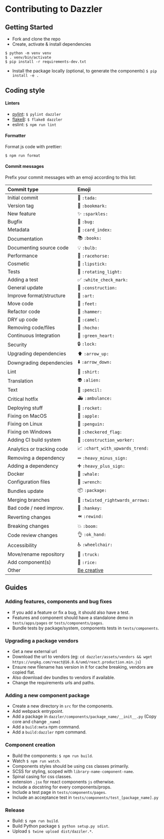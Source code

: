 # Contributing to Dazzler

## Getting Started

- Fork and clone the repo
- Create, activate & install dependencies
```
$ python -m venv venv
$ . venv/bin/activate
$ pip install -r requirements-dev.txt
```
- Install the package locally (optional, to generate the components)
`$ pip install -e .`

## Coding style

#### Linters

- [pylint](https://www.pylint.org/):
`$ pylint dazzler`
- [flake8](http://flake8.pycqa.org/en/latest/):
`$ flake8 dazzler`
- eslint: `$ npm run lint`

#### Formatter

Format js code with prettier:

`$ npm run format`

#### Commit messages

Prefix your commit messages with an emoji according to this list:

|   Commit type              | Emoji                                         |
|:---------------------------|:----------------------------------------------|
| Initial commit             | :tada: `:tada:`                               |
| Version tag                | :bookmark: `:bookmark:`                       |
| New feature                | :sparkles: `:sparkles:`                       |
| Bugfix                     | :bug: `:bug:`                                 |
| Metadata                   | :card_index: `:card_index:`                   |
| Documentation              | :books: `:books:`                             |
| Documenting source code    | :bulb: `:bulb:`                               |
| Performance                | :racehorse: `:racehorse:`                     |
| Cosmetic                   | :lipstick: `:lipstick:`                       |
| Tests                      | :rotating_light: `:rotating_light:`           |
| Adding a test              | :white_check_mark: `:white_check_mark:`       |
| General update             | :construction: `:construction:`               |
| Improve format/structure   | :art: `:art:`                                 |
| Move code                  | :feet: `:feet:`                               |
| Refactor code              | :hammer: `:hammer:`                           |
| DRY up code                | :camel: `:camel:`                             |
| Removing code/files        | :hocho: `:hocho:`                             |
| Continuous Integration     | :green_heart: `:green_heart:`                 |
| Security                   | :lock: `:lock:`                               |
| Upgrading dependencies     | :arrow_up: `:arrow_up:`                       |
| Downgrading dependencies   | :arrow_down: `:arrow_down:`                   |
| Lint                       | :shirt: `:shirt:`                             |
| Translation                | :alien: `:alien:`                             |
| Text                       | :pencil: `:pencil:`                           |
| Critical hotfix            | :ambulance: `:ambulance:`                     |
| Deploying stuff            | :rocket: `:rocket:`                           |
| Fixing on MacOS            | :apple: `:apple:`                             |
| Fixing on Linux            | :penguin: `:penguin:`                         |
| Fixing on Windows          | :checkered_flag: `:checkered_flag:`           |
| Adding CI build system     | :construction_worker: `:construction_worker:` |
| Analytics or tracking code | :chart_with_upwards_trend: `:chart_with_upwards_trend:` |
| Removing a dependency      | :heavy_minus_sign: `:heavy_minus_sign:`       |
| Adding a dependency        | :heavy_plus_sign: `:heavy_plus_sign:`         |
| Docker                     | :whale: `:whale:`                             |
| Configuration files        | :wrench: `:wrench:`                           |
| Bundles update             | :package: `:package:`                         |
| Merging branches           | :twisted_rightwards_arrows: `:twisted_rightwards_arrows:` |
| Bad code / need improv.    | :hankey: `:hankey:`                           |
| Reverting changes          | :rewind: `:rewind:`                           |
| Breaking changes           | :boom: `:boom:`                               |
| Code review changes        | :ok_hand: `:ok_hand:`                         |
| Accessibility              | :wheelchair: `:wheelchair:`                   |
| Move/rename repository     | :truck: `:truck:`                             |
| Add component(s)           | :rice: `:rice:`                               |
| Other                      | [Be creative](http://www.emoji-cheat-sheet.com/)  |

## Guides

### Adding features, components and bug fixes

- If you add a feature or fix a bug, it should also have a test.
- Features and component should have a standalone demo in `tests/apps/pages` or `tests/components/pages`.
- Bundle tests by package/system, components tests in `tests/components`.

### Upgrading a package vendors

- Get a new external url
- Download the url to vendors (eg: `cd dazzler/assets/vendors && wget https://unpkg.com/react@16.8.6/umd/react.production.min.js`)
- Ensure new filename has version in it for cache breaking, vendors are copied flat.
- Also download dev bundles to vendors if available.
- Change the requirements urls and paths.

### Adding a new component package

- Create a new directory in `src` for the components.
- Add webpack entrypoint.
- Add a package in `dazzler/components/package_name/__init__.py` (Copy core and change `_name`)
- Add a `build:meta` npm command.
- Add a `build:dazzler` npm command.

### Component creation

- Build the components: `$ npm run build`.
- Watch `$ npm run watch`.
- Components styles should be using css classes primarily.
- SCSS for styling, scoped with `library-name-component-name`.
- Spinal casing for css classes.
- extension `.jsx` for react components `js` otherwise.
- Include a docstring for every components/props.
- Include a test page in `tests/components/pages`.
- Include an acceptance test in `tests/components/test_[package_name].py`

### Release

- Build: `$ npm run build`.
- Build Python package `$ python setup.py sdist`.
- Upload `$ twine upload dist/dazzler.*`.
